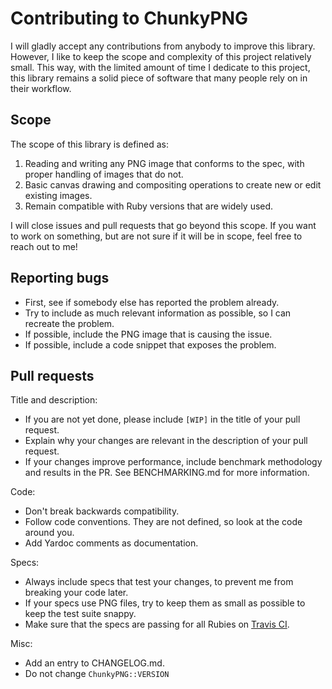 # Contributing to ChunkyPNG

I will gladly accept any contributions from anybody to improve this library. However, I like to keep
the scope and complexity of this project relatively small. This way, with the limited amount of time I
dedicate to this project, this library remains a solid piece of software that many people rely on in
their workflow.

## Scope

The scope of this library is defined as:

1. Reading and writing any PNG image that conforms to the spec, with proper handling of images that do not.
2. Basic canvas drawing and compositing operations to create new or edit existing images.
3. Remain compatible with Ruby versions that are widely used.

I will close issues and pull requests that go beyond this scope. If you want to work on something,
but are not sure if it will be in scope, feel free to reach out to me!

## Reporting bugs

- First, see if somebody else has reported the problem already.
- Try to include as much relevant information as possible, so I can recreate the problem.
- If possible, include the PNG image that is causing the issue.
- If possible, include a code snippet that exposes the problem.

## Pull requests

Title and description:

- If you are not yet done, please include `[WIP]` in the title of your pull request.
- Explain why your changes are relevant in the description of your pull request.
- If your changes improve performance, include benchmark methodology and results in the PR.
  See BENCHMARKING.md for more information.

Code:

- Don't break backwards compatibility.
- Follow code conventions. They are not defined, so look at the code around you.
- Add Yardoc comments as documentation.

Specs:

- Always include specs that test your changes, to prevent me from breaking your code later.
- If your specs use PNG files, try to keep them as small as possible to keep the test suite snappy.
- Make sure that the specs are passing for all Rubies on [Travis CI](https://travis-ci.org/wvanbergen/chunky_png/).

Misc:

- Add an entry to CHANGELOG.md.
- Do not change `ChunkyPNG::VERSION`
